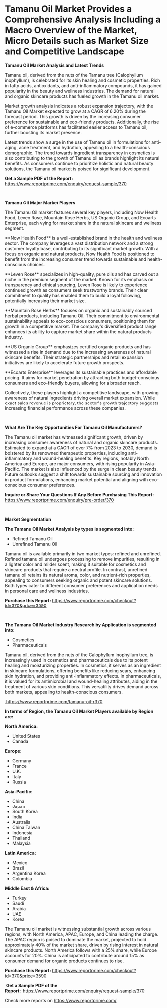 <p><h1>Tamanu Oil Market Provides a Comprehensive Analysis Including a Macro Overview of the Market, Micro Details such as Market Size and Competitive Landscape</h1></p><p><strong>Tamanu Oil Market Analysis and Latest Trends</strong></p>
<p><p>Tamanu oil, derived from the nuts of the Tamanu tree (Calophyllum inophyllum), is celebrated for its skin healing and cosmetic properties. Rich in fatty acids, antioxidants, and anti-inflammatory compounds, it has gained popularity in the beauty and wellness industries. The demand for natural and organic skincare products has fueled growth in the Tamanu oil market. </p><p>Market growth analysis indicates a robust expansion trajectory, with the Tamanu Oil Market expected to grow at a CAGR of 6.20% during the forecast period. This growth is driven by the increasing consumer preference for sustainable and eco-friendly products. Additionally, the rise of e-commerce platforms has facilitated easier access to Tamanu oil, further boosting its market presence. </p><p>Latest trends show a surge in the use of Tamanu oil in formulations for anti-aging, acne treatment, and hydration, appealing to a health-conscious demographic. The trend towards ingredient transparency in cosmetics is also contributing to the growth of Tamanu oil as brands highlight its natural benefits. As consumers continue to prioritize holistic and natural beauty solutions, the Tamanu oil market is poised for significant development.</p></p>
<p><strong>Get a Sample PDF of the Report:&nbsp;</strong> <a href="https://www.reportprime.com/enquiry/request-sample/370?utm_campaign=2533&utm_medium=2&utm_source=Github&utm_content=ia&utm_term=18032025&utm_id=tamanu-oil">https://www.reportprime.com/enquiry/request-sample/370</a></p>
<p>&nbsp;</p>
<p><strong>Tamanu Oil Major Market Players</strong></p>
<p><p>The Tamanu Oil market features several key players, including Now Health Food, Leven Rose, Mountain Rose Herbs, US Organic Group, and Ecoarts Enterprise, each vying for market share in the natural skincare and wellness segment.</p><p>**Now Health Food** is a well-established brand in the health and wellness sector. The company leverages a vast distribution network and a strong customer loyalty base, contributing to its significant market growth. With a focus on organic and natural products, Now Health Food is positioned to benefit from the increasing consumer trend towards sustainable and health-conscious choices.</p><p>**Leven Rose** specializes in high-quality, pure oils and has carved out a niche in the premium segment of the market. Known for its emphasis on transparency and ethical sourcing, Leven Rose is likely to experience continued growth as consumers seek trustworthy brands. Their clear commitment to quality has enabled them to build a loyal following, potentially increasing their market size.</p><p>**Mountain Rose Herbs** focuses on organic and sustainably sourced herbal products, including Tamanu Oil. Their commitment to environmental sustainability appeals to eco-conscious consumers, positioning them for growth in a competitive market. The company's diversified product range enhances its ability to capture market share within the natural products industry.</p><p>**US Organic Group** emphasizes certified organic products and has witnessed a rise in demand due to the increasing awareness of natural skincare benefits. Their strategic partnerships and retail expansion initiatives are likely to accelerate future growth prospects.</p><p>**Ecoarts Enterprise** leverages its sustainable practices and affordable pricing. It aims for market penetration by attracting both budget-conscious consumers and eco-friendly buyers, allowing for a broader reach.</p><p>Collectively, these players highlight a competitive landscape, with growing awareness of natural ingredients driving overall market expansion. While exact sales revenue is proprietary, the sector's growth trajectory suggests increasing financial performance across these companies.</p></p>
<p>&nbsp;</p>
<p><strong>What Are The Key Opportunities For Tamanu Oil Manufacturers?</strong></p>
<p><p>The Tamanu oil market has witnessed significant growth, driven by increasing consumer awareness of natural and organic skincare products. Estimated to expand at a CAGR of over 7% from 2023 to 2030, demand is bolstered by its renowned therapeutic properties, including anti-inflammatory and wound-healing benefits. Key regions, notably North America and Europe, are major consumers, with rising popularity in Asia-Pacific. The market is also influenced by the surge in clean beauty trends. Future outlooks suggest a shift towards sustainable sourcing and innovation in product formulations, enhancing market potential and aligning with eco-conscious consumer preferences.</p></p>
<p><strong>Inquire or Share Your Questions If Any Before Purchasing This Report:</strong> <a href="https://www.reportprime.com/enquiry/pre-order/370?utm_campaign=2533&utm_medium=2&utm_source=Github&utm_content=ia&utm_term=18032025&utm_id=tamanu-oil">https://www.reportprime.com/enquiry/pre-order/370</a></p>
<p>&nbsp;</p>
<p><strong>Market Segmentation</strong></p>
<p><strong>The Tamanu Oil Market Analysis by types is segmented into:</strong></p>
<p><ul><li>Refined Tamanu Oil</li><li>Unrefined Tamanu Oil</li></ul></p>
<p><p>Tamanu oil is available primarily in two market types: refined and unrefined. Refined tamanu oil undergoes processing to remove impurities, resulting in a lighter color and milder scent, making it suitable for cosmetics and skincare products that require a neutral profile. In contrast, unrefined tamanu oil retains its natural aroma, color, and nutrient-rich properties, appealing to consumers seeking organic and potent skincare solutions. Both types cater to different consumer preferences and application needs in personal care and wellness industries.</p></p>
<p><strong>Purchase this Report:&nbsp;</strong><a href="https://www.reportprime.com/checkout?id=370&price=3590&utm_campaign=2533&utm_medium=2&utm_source=Github&utm_content=ia&utm_term=18032025&utm_id=tamanu-oil">https://www.reportprime.com/checkout?id=370&price=3590</a></p>
<p>&nbsp;</p>
<p><strong>The Tamanu Oil Market Industry Research by Application is segmented into:</strong></p>
<p><ul><li>Cosmetics</li><li>Pharmaceuticals</li></ul></p>
<p><p>Tamanu oil, derived from the nuts of the Calophyllum inophyllum tree, is increasingly used in cosmetics and pharmaceuticals due to its potent healing and moisturizing properties. In cosmetics, it serves as an ingredient in skincare formulations, offering benefits like reducing scars, enhancing skin hydration, and providing anti-inflammatory effects. In pharmaceuticals, it is valued for its antimicrobial and wound-healing attributes, aiding in the treatment of various skin conditions. This versatility drives demand across both markets, appealing to health-conscious consumers.</p></p>
<p><a href="https://www.reportprime.com/tamanu-oil-r370?utm_campaign=2533&utm_medium=2&utm_source=Github&utm_content=ia&utm_term=18032025&utm_id=tamanu-oil">&nbsp;https://www.reportprime.com/tamanu-oil-r370</a></p>
<p><strong>In terms of Region, the Tamanu Oil Market Players available by Region are:</strong></p>
<p>
    <p> <strong> North America: </strong>
        <ul>
            <li>United States</li>
            <li>Canada</li>
        </ul>
        </p> 
    <p> <strong> Europe: </strong>
        <ul>
            <li>Germany</li>
            <li>France</li>
            <li>U.K.</li>
            <li>Italy</li>
            <li>Russia</li>
        </ul>
        </p> 
    <p> <strong> Asia-Pacific: </strong>
        <ul>
            <li>China</li>
            <li>Japan</li>
            <li>South Korea</li>
            <li>India</li>
            <li>Australia</li>
            <li>China Taiwan</li>
            <li>Indonesia</li>
            <li>Thailand</li>
            <li>Malaysia</li>
        </ul>
        </p> 
    <p> <strong> Latin America: </strong>
        <ul>
            <li>Mexico</li>
            <li>Brazil</li>
            <li>Argentina Korea</li>
            <li>Colombia</li>
        </ul>
        </p> 
    <p> <strong> Middle East & Africa: </strong>
        <ul>
            <li>Turkey</li>
            <li>Saudi</li>
            <li>Arabia</li>
            <li>UAE</li>
            <li>Korea</li>
        </ul>
    </p>
    </p>
<p><p>The Tamanu oil market is witnessing substantial growth across various regions, with North America, APAC, Europe, and China leading the charge. The APAC region is poised to dominate the market, projected to hold approximately 40% of the market share, driven by rising interest in natural skincare products. North America follows with a 25% share, while Europe accounts for 20%. China is anticipated to contribute around 15% as consumer demand for organic products continues to rise.</p></p>
<p><strong>Purchase this Report: </strong><a href="https://www.reportprime.com/checkout?id=370&price=3590&utm_campaign=2533&utm_medium=2&utm_source=Github&utm_content=ia&utm_term=18032025&utm_id=tamanu-oil">https://www.reportprime.com/checkout?id=370&price=3590</a></p>
<p>&nbsp;<strong>Get a Sample PDF of the Report:&nbsp;&nbsp;</strong><a href="https://www.reportprime.com/enquiry/request-sample/370?utm_campaign=2533&utm_medium=2&utm_source=Github&utm_content=ia&utm_term=18032025&utm_id=tamanu-oil">https://www.reportprime.com/enquiry/request-sample/370</a></p>
<p><strong></strong></p>
<p>Check more reports on <a href="https://www.reportprime.com/?utm_campaign=2533&utm_medium=2&utm_source=Github&utm_content=ia&utm_term=18032025&utm_id=tamanu-oil">https://www.reportprime.com/</a></p>